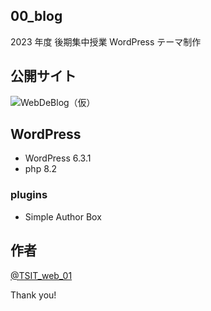 ## 00_blog

2023 年度 後期集中授業 WordPress テーマ制作

## 公開サイト

![WebDeBlog（仮）](https://trident-web.kikirara.jp/blog/)

## WordPress

- WordPress 6.3.1
- php 8.2

### plugins

- Simple Author Box

## 作者

[@TSIT_web_01](https://twitter.com/TSIT_web_01)

Thank you!
